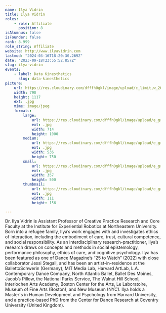 ```yaml
---
name: Ilya Vidrin
title: Ilya Vidrin
roles:
    - role: Affiliate
      position: 8
isAlumnus: false
isFounder: false
rank: 8.999
role_string: Affiliate
website: http://www.ilyavidrin.com
lastmod: "2024-03-16T18:20:30.269Z"
date: "2023-09-18T23:55:52.857Z"
slug: ilya-vidrin
events:
    - label: Data Kinesthetics
      slug: data-kinesthetics
picture:
    url: https://res.cloudinary.com/dfffh0gkl/image/upload/c_limit,w_2000,h_2000/e_grayscale/v1695081344/Ilya_Vidrin_Headshot_Ilya_Vidrin_7095abcfff.jpg
    width: 798
    height: 1117
    ext: .jpg
    mime: image/jpeg
    formats:
        large:
            url: https://res.cloudinary.com/dfffh0gkl/image/upload/e_grayscale/v1695081344/large_Ilya_Vidrin_Headshot_Ilya_Vidrin_7095abcfff.jpg
            ext: .jpg
            width: 714
            height: 1000
        medium:
            url: https://res.cloudinary.com/dfffh0gkl/image/upload/e_grayscale/v1695081345/medium_Ilya_Vidrin_Headshot_Ilya_Vidrin_7095abcfff.jpg
            ext: .jpg
            width: 536
            height: 750
        small:
            url: https://res.cloudinary.com/dfffh0gkl/image/upload/e_grayscale/v1695081345/small_Ilya_Vidrin_Headshot_Ilya_Vidrin_7095abcfff.jpg
            ext: .jpg
            width: 357
            height: 500
        thumbnail:
            url: https://res.cloudinary.com/dfffh0gkl/image/upload/e_grayscale/v1695081344/thumbnail_Ilya_Vidrin_Headshot_Ilya_Vidrin_7095abcfff.jpg
            ext: .jpg
            width: 111
            height: 156

---
```

Dr. Ilya Vidrin is Assistant Professor of Creative Practice Research and Core Faculty at the Institute for Experiential Robotics at Northeastern University. Born into a refugee family, Ilya’s work engages with and investigates ethics of interaction, including the embodiment of care, trust, cultural competence, and social responsibility. As an interdisciplinary research-practitioner, Ilya’s research draws on concepts and methods in social epistemology, performance philosophy, ethics of care, and cognitive psychology. Ilya has been featured as one of Dance Magazine’s “25 to Watch” (2022) with close collaborator Jessi Stegall, and has been an artist-in-residence at the BallettxSchwerin (Germany), MIT Media Lab, Harvard ArtLab, L.A. Contemporary Dance Company, North Atlantic Ballet, Ballet Des Moines, Jacob’s Pillow, the National Parks Service, The Walnut Hill School, Interlochen Arts Academy, Boston Center for the Arts, Le Laboratoire, Museum of Fine Arts (Boston), and New Museum (NYC). Ilya holds a Master's in Human Development and Psychology from Harvard University, and a practice-based PhD from the Center for Dance Research at Coventry University (United Kingdom).